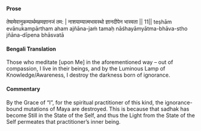 #### Prose 

तेषामेवानुकम्पार्थमहमज्ञानजं तम: |
नाशयाम्यात्मभावस्थो ज्ञानदीपेन भास्वता || 11||
teṣhām evānukampārtham aham ajñāna-jaṁ tamaḥ
nāśhayāmyātma-bhāva-stho jñāna-dīpena bhāsvatā

 #### Bengali Translation 

Those who meditate [upon Me] in the aforementioned way – out of compassion, I live in their beings, and by the Luminous Lamp of Knowledge/Awareness, I destroy the darkness born of ignorance.

 #### Commentary 

By the Grace of “I”, for the spiritual practitioner of this kind, the ignorance-bound mutations of Maya are destroyed. This is because that sadhak has become Still in the State of the Self, and thus the Light from the State of the Self permeates that practitioner’s inner being.